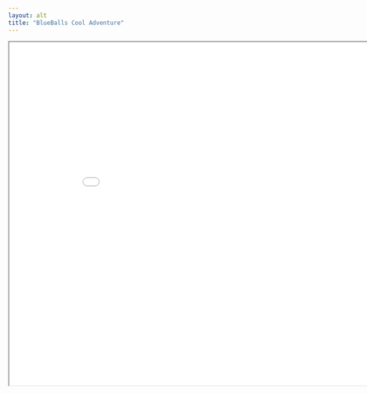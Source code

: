 ```yaml
---
layout: alt
title: "BlueBalls Cool Adventure"
---
```

<iframe src="src/" width="900" height="700" allowfullscreen>
 
